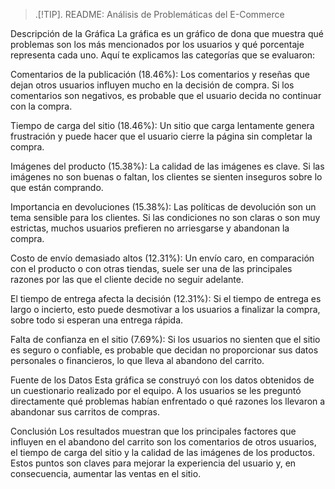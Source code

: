 > .[!TIP].
> README: Análisis de Problemáticas del E-Commerce

Descripción de la Gráfica
La gráfica es un gráfico de dona que muestra qué problemas son los más mencionados por los usuarios y qué porcentaje representa cada uno. Aquí te explicamos las categorías que se evaluaron:

Comentarios de la publicación (18.46%): Los comentarios y reseñas que dejan otros usuarios influyen mucho en la decisión de compra. Si los comentarios son negativos, es probable que el usuario decida no continuar con la compra.

Tiempo de carga del sitio (18.46%): Un sitio que carga lentamente genera frustración y puede hacer que el usuario cierre la página sin completar la compra.

Imágenes del producto (15.38%): La calidad de las imágenes es clave. Si las imágenes no son buenas o faltan, los clientes se sienten inseguros sobre lo que están comprando.

Importancia en devoluciones (15.38%): Las políticas de devolución son un tema sensible para los clientes. Si las condiciones no son claras o son muy estrictas, muchos usuarios prefieren no arriesgarse y abandonan la compra.

Costo de envío demasiado altos (12.31%): Un envío caro, en comparación con el producto o con otras tiendas, suele ser una de las principales razones por las que el cliente decide no seguir adelante.

El tiempo de entrega afecta la decisión (12.31%): Si el tiempo de entrega es largo o incierto, esto puede desmotivar a los usuarios a finalizar la compra, sobre todo si esperan una entrega rápida.

Falta de confianza en el sitio (7.69%): Si los usuarios no sienten que el sitio es seguro o confiable, es probable que decidan no proporcionar sus datos personales o financieros, lo que lleva al abandono del carrito.

Fuente de los Datos
Esta gráfica se construyó con los datos obtenidos de un cuestionario realizado por el equipo. A los usuarios se les preguntó directamente qué problemas habían enfrentado o qué razones los llevaron a abandonar sus carritos de compras.

Conclusión
Los resultados muestran que los principales factores que influyen en el abandono del carrito son los comentarios de otros usuarios, el tiempo de carga del sitio y la calidad de las imágenes de los productos. Estos puntos son claves para mejorar la experiencia del usuario y, en consecuencia, aumentar las ventas en el sitio.
